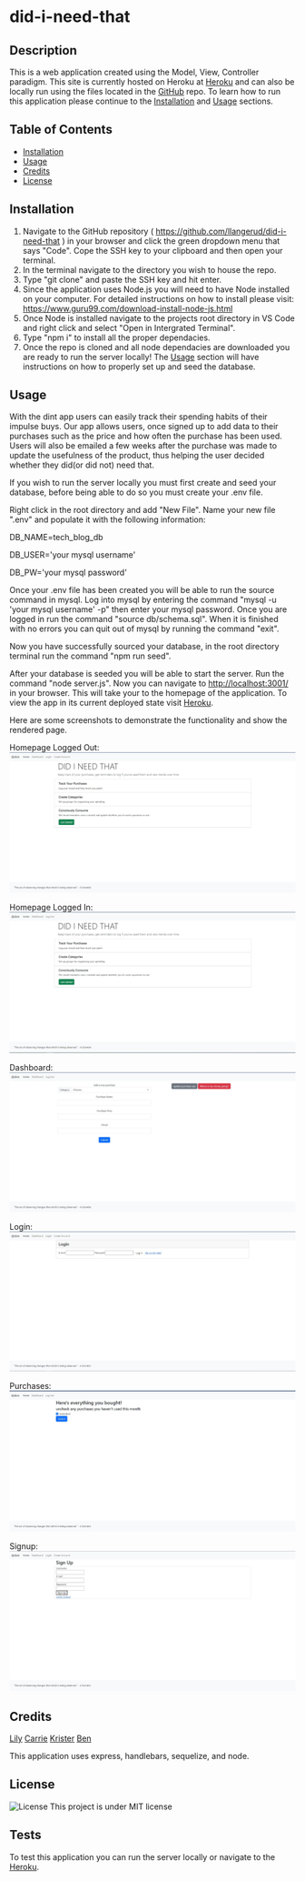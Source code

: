 # did-i-need-that

## Description
This is a web application created using the Model, View, Controller paradigm. This site is currently hosted on Heroku at [Heroku](https://did-i-need-that.herokuapp.com/) and can also be locally run using the files located in the [GitHub](https://github.com/llangerud/did-i-need-that) repo. To learn how to run this application please continue to the [Installation](#installation) and [Usage](#usage) sections.

## Table of Contents

- [Installation](#installation)
- [Usage](#usage)
- [Credits](#credits)
- [License](#license)

## Installation
1. Navigate to the GitHub repository ( https://github.com/llangerud/did-i-need-that ) in your browser and click the green dropdown menu that says "Code". Cope the SSH key to your clipboard and then open your terminal.
2. In the terminal navigate to the directory you wish to house the repo.
3. Type "git clone" and paste the SSH key and hit enter.
4. Since the application uses Node.js you will need to have Node installed on your computer. For detailed instructions on how to install please visit: https://www.guru99.com/download-install-node-js.html
5. Once Node is installed navigate to the projects root directory in VS Code and right click and select "Open in Intergrated Terminal".
6. Type "npm i" to install all the proper dependacies.
7. Once the repo is cloned and all node dependacies are downloaded you are ready to run the server locally! The [Usage](#usage) section will have instructions on how to properly set up and seed the database.

## Usage
With the dint app users can easily track their spending habits of their impulse buys. Our app allows users, once signed up to add data to their purchases such as the price and how often the purchase has been used. Users will also be emailed a few weeks after the purchase was made to update the usefulness of the product, thus helping the user decided whether they did(or did not) need that.

If you wish to run the server locally you must first create and seed your database, before being able to do so you must create your .env file.

Right click in the root directory and add "New File". Name your new file ".env" and populate it with the following information:

DB_NAME=tech_blog_db

DB_USER='your mysql username'

DB_PW='your mysql password'

Once your .env file has been created you will be able to run the source command in mysql. Log into mysql by entering the command "mysql -u 'your mysql username' -p" then enter your mysql password. Once you are logged in run the command "source db/schema.sql". When it is finished with no errors you can quit out of mysql by running the command "exit".

Now you have successfully sourced your database, in the root directory terminal run the command "npm run seed".

After your database is seeded you will be able to start the server. Run the command "node server.js". Now you can navigate to [http://localhost:3001/](http://localhost:3001/) in your browser. This will take your to the homepage of the application. To view the app in its current deployed state visit [Heroku](https://did-i-need-that.herokuapp.com/).

Here are some screenshots to demonstrate the functionality and show the rendered page.

Homepage Logged Out:![Image](/public/assets/HomepageLoggedOut.jpg)

Homepage Logged In:![Image](/public/assets/HomepageLoggedIn.jpg)

Dashboard:![Image](/public/assets/Dashboard.jpg)

Login:![Image](/public/assets/Login.jpg)

Purchases:![Image](/public/assets/Purchases.jpg)

Signup:![Image](/public/assets/Signup.jpg)

## Credits
[Lily](https://github.com/llangerud)
[Carrie](https://github.com/CarrieLJ)
[Krister](https://github.com/kristermyr)
[Ben](https://github.com/Benmarz10)

This application uses express, handlebars, sequelize, and node.

## License
![License](https://img.shields.io/badge/License-MIT-yellow.svg)
This project is under MIT license

## Tests
To test this application you can run the server locally or navigate to the [Heroku](https://did-i-need-that.herokuapp.com/).